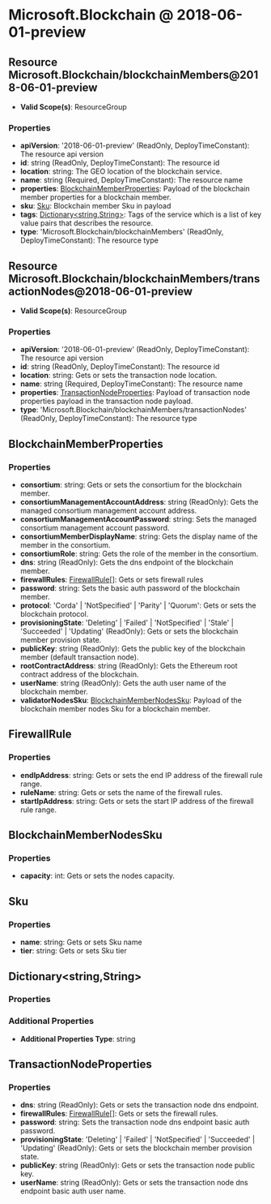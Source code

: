 # Microsoft.Blockchain @ 2018-06-01-preview

## Resource Microsoft.Blockchain/blockchainMembers@2018-06-01-preview
* **Valid Scope(s)**: ResourceGroup
### Properties
* **apiVersion**: '2018-06-01-preview' (ReadOnly, DeployTimeConstant): The resource api version
* **id**: string (ReadOnly, DeployTimeConstant): The resource id
* **location**: string: The GEO location of the blockchain service.
* **name**: string (Required, DeployTimeConstant): The resource name
* **properties**: [BlockchainMemberProperties](#blockchainmemberproperties): Payload of the blockchain member properties for a blockchain member.
* **sku**: [Sku](#sku): Blockchain member Sku in payload
* **tags**: [Dictionary<string,String>](#dictionarystringstring): Tags of the service which is a list of key value pairs that describes the resource.
* **type**: 'Microsoft.Blockchain/blockchainMembers' (ReadOnly, DeployTimeConstant): The resource type

## Resource Microsoft.Blockchain/blockchainMembers/transactionNodes@2018-06-01-preview
* **Valid Scope(s)**: ResourceGroup
### Properties
* **apiVersion**: '2018-06-01-preview' (ReadOnly, DeployTimeConstant): The resource api version
* **id**: string (ReadOnly, DeployTimeConstant): The resource id
* **location**: string: Gets or sets the transaction node location.
* **name**: string (Required, DeployTimeConstant): The resource name
* **properties**: [TransactionNodeProperties](#transactionnodeproperties): Payload of transaction node properties payload in the transaction node payload.
* **type**: 'Microsoft.Blockchain/blockchainMembers/transactionNodes' (ReadOnly, DeployTimeConstant): The resource type

## BlockchainMemberProperties
### Properties
* **consortium**: string: Gets or sets the consortium for the blockchain member.
* **consortiumManagementAccountAddress**: string (ReadOnly): Gets the managed consortium management account address.
* **consortiumManagementAccountPassword**: string: Sets the managed consortium management account password.
* **consortiumMemberDisplayName**: string: Gets the display name of the member in the consortium.
* **consortiumRole**: string: Gets the role of the member in the consortium.
* **dns**: string (ReadOnly): Gets the dns endpoint of the blockchain member.
* **firewallRules**: [FirewallRule](#firewallrule)[]: Gets or sets firewall rules
* **password**: string: Sets the basic auth password of the blockchain member.
* **protocol**: 'Corda' | 'NotSpecified' | 'Parity' | 'Quorum': Gets or sets the blockchain protocol.
* **provisioningState**: 'Deleting' | 'Failed' | 'NotSpecified' | 'Stale' | 'Succeeded' | 'Updating' (ReadOnly): Gets or sets the blockchain member provision state.
* **publicKey**: string (ReadOnly): Gets the public key of the blockchain member (default transaction node).
* **rootContractAddress**: string (ReadOnly): Gets the Ethereum root contract address of the blockchain.
* **userName**: string (ReadOnly): Gets the auth user name of the blockchain member.
* **validatorNodesSku**: [BlockchainMemberNodesSku](#blockchainmembernodessku): Payload of the blockchain member nodes Sku for a blockchain member.

## FirewallRule
### Properties
* **endIpAddress**: string: Gets or sets the end IP address of the firewall rule range.
* **ruleName**: string: Gets or sets the name of the firewall rules.
* **startIpAddress**: string: Gets or sets the start IP address of the firewall rule range.

## BlockchainMemberNodesSku
### Properties
* **capacity**: int: Gets or sets the nodes capacity.

## Sku
### Properties
* **name**: string: Gets or sets Sku name
* **tier**: string: Gets or sets Sku tier

## Dictionary<string,String>
### Properties
### Additional Properties
* **Additional Properties Type**: string

## TransactionNodeProperties
### Properties
* **dns**: string (ReadOnly): Gets or sets the transaction node dns endpoint.
* **firewallRules**: [FirewallRule](#firewallrule)[]: Gets or sets the firewall rules.
* **password**: string: Sets the transaction node dns endpoint basic auth password.
* **provisioningState**: 'Deleting' | 'Failed' | 'NotSpecified' | 'Succeeded' | 'Updating' (ReadOnly): Gets or sets the blockchain member provision state.
* **publicKey**: string (ReadOnly): Gets or sets the transaction node public key.
* **userName**: string (ReadOnly): Gets or sets the transaction node dns endpoint basic auth user name.

